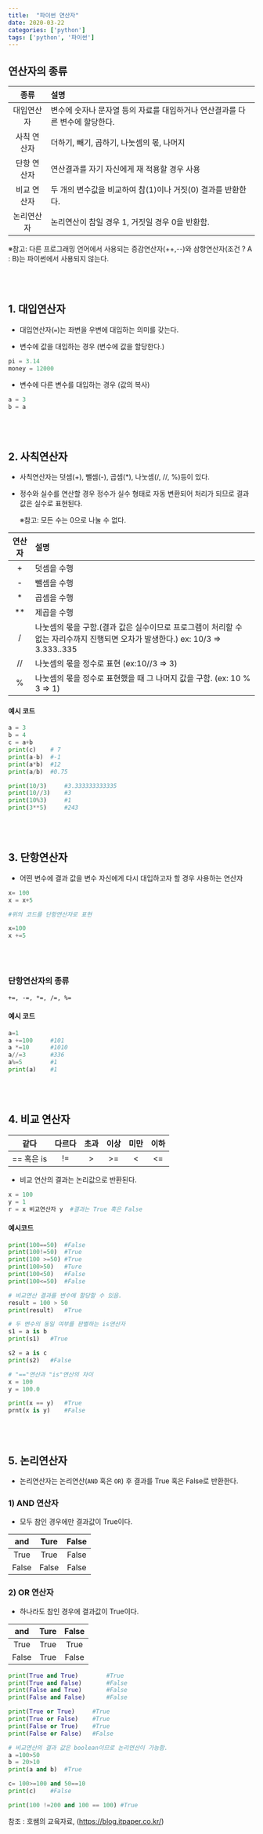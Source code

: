 ```yaml
---
title:  "파이썬 연산자"
date: 2020-03-22
categories: ['python']
tags: ['python', '파이썬']
---
```


## 연산자의 종류

|종류| 설명|
|:--:|:--|
|대입연산자| 변수에 숫자나 문자열 등의 자료를 대입하거나 연산결과를 다른 변수에 할당한다.|
|사칙 연산자| 더하기, 빼기, 곱하기, 나눗셈의 몫, 나머지|
|단항 연산자| 연산결과를 자기 자신에게 재 적용할 경우 사용|
|비교 연산자| 두 개의 변수값을 비교하여 참(1)이나 거짓(0) 결과를 반환한다.|
|논리연산자| 논리연산이 참일 경우 1, 거짓일 경우 0을 반환함.|

※참고: 다른 프로그래밍 언어에서 사용되는 증감연산자(++,--)와 삼항연산자(조건 ? A : B)는 파이썬에서 사용되지 않는다.

<br><br>

## 1. 대입연산자

- 대입연산자(`=`)는 좌변을 우변에 대입하는 의미를 갖는다.

- 변수에 값을 대입하는 경우 (변수에 값을 할당한다.)
```python
pi = 3.14
money = 12000
```

- 변수에 다른 변수를 대입하는 경우 (값의 복사)
```python
a = 3
b = a
```
<br><br>

## 2. 사칙연산자

- 사칙연산자는 덧셈(+), 뺄셈(-), 곱셈(*), 나눗셈(/, //, %)등이 있다.

- 정수와 실수를 연산할 경우 정수가 실수 형태로 자동 변환되어 처리가 되므로 결과값은 실수로 표현된다.

    ※참고: 모든 수는 0으로 나눌 수 없다.

|연산자| 설명|
|:--:|:--|
|+| 덧셈을 수행|
|-| 뺄셈을 수행|
|*| 곱셈을 수행|
|**| 제곱을 수행 |
|/|나눗셈의 몫을 구함.(결과 값은 실수이므로 프로그램이 처리할 수 없는 자리수까지 진행되면 오차가 발생한다.)  ex: 10/3 => 3.333..335|
|//|나눗셈의 몫을 정수로 표현 (ex:10//3 => 3)|
|%|나눗셈의 몫을 정수로 표현했을 때 그 나머지 값을 구함. (ex: 10 % 3 => 1)|

#### 예시 코드
```python
a = 3
b = 4
c = a+b
print(c)    # 7
print(a-b)  #-1
print(a*b)  #12
print(a/b)  #0.75

print(10/3)     #3.333333333335
print(10//3)    #3
print(10%3)     #1
print(3**5)     #243
```
<br><br>

## 3. 단항연산자

- 어떤 변수에 결과 값을 변수 자신에게 다시 대입하고자 할 경우 사용하는 연산자

```python
x= 100
x = x+5

#위의 코드를 단항연산자로 표현

x=100
x +=5
```
<br><br>

### 단항연산자의 종류
    
    +=, -=, *=, /=, %=

#### 예시 코드
```python
a=1
a +=100     #101
a *=10      #1010
a//=3       #336
a%=5        #1
print(a)    #1
```
<br><br>

## 4. 비교 연산자

|같다| 다르다| 초과| 이상| 미만|이하|
|:--:|:--:|:--:|:--:|:--:|:--:|
|== 혹은 is| !=| >| >=| <| <=|

- 비교 연산의 결과는 논리값으로 반환된다.

```python
x = 100
y = 1
r = x 비교연산자 y  #결과는 True 혹은 False
```

#### 예시코드
```python
print(100==50)  #False
print(100!=50)  #True
print(100 >=50) #True
print(100>50)   #Ture
print(100<50)   #False
print(100<=50)  #False

# 비교연산 결과를 변수에 할당할 수 있음.
result = 100 > 50
print(result)   #True

# 두 변수의 동일 여부를 판별하는 is연산자
s1 = a is b
print(s1)   #True

s2 = a is c
print(s2)   #False

# "=="연산과 "is"연산의 차이
x = 100
y = 100.0

print(x == y)   #True
prnt(x is y)    #False
```
<br><br>

## 5. 논리연산자

- 논리연산자는 논리연산(`AND` 혹은 `OR`) 후 결과를 True 혹은 False로 반환한다.

### 1) AND 연산자

- 모두 참인 경우에만 결과값이 True이다.

|and| Ture| False|
|:--:|:--:|:--:|
|True|True|False|
|False|False|False|


### 2) OR 연산자
- 하나라도 참인 경우에 결과값이 True이다.

|and| Ture| False|
|:--:|:--:|:--:|
|True|True|True|
|False|True|False|

```python
print(True and True)        #True
print(True and False)       #False
print(False and True)       #False
print(False and False)      #False

print(True or True)     #True
print(True or False)    #True
print(False or True)    #True
print(False or False)   #False

# 비교연산의 결과 값은 boolean이므로 논리연산이 가능함.
a =100>50
b = 20>10
print(a and b)  #True

c= 100>=100 and 50==10 
print(c)    #False

print(100 !=200 and 100 == 100) #True
```

참조 : 호쌤의 교육자료, (<https://blog.itpaper.co.kr/>)